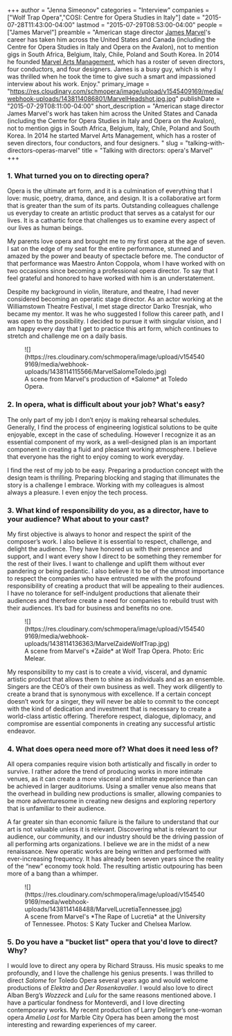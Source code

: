 +++
author = "Jenna Simeonov"
categories = "Interview"
companies = ["Wolf Trap Opera","COSI: Centre for Opera Studies in Italy"]
date = "2015-07-28T11:43:00-04:00"
lastmod = "2015-07-29T08:53:00-04:00"
people = ["James Marvel"]
preamble = "American stage director [James Marvel](/scene/people/james-marvel/)'s career has taken him across the United States and Canada (including the Centre for Opera Studies in Italy and Opera on the Avalon), not to mention gigs in South Africa, Belgium, Italy, Chile, Poland and South Korea. In 2014 he founded [Marvel Arts Management](http://www.marvelartsmanagement.com/), which has a roster of seven directors, four conductors, and four designers. James is a busy guy, which is why I was thrilled when he took the time to give such a smart and impassioned interview about his work. Enjoy."
primary_image = "https://res.cloudinary.com/schmopera/image/upload/v1545409169/media/webhook-uploads/1438114086801/MarvelHeadshot.jpg.jpg"
publishDate = "2015-07-29T08:11:00-04:00"
short_description = "American stage director James Marvel&#039;s work has taken him across the United States and Canada (including the Centre for Opera Studies in Italy and Opera on the Avalon), not to mention gigs in South Africa, Belgium, Italy, Chile, Poland and South Korea. In 2014 he started Marvel Arts Management, which has a roster of seven directors, four conductors, and four designers. "
slug = "talking-with-directors-operas-marvel"
title = "Talking with directors: opera&#039;s Marvel"
+++

### 1. What turned you on to directing opera?

Opera is the ultimate art form, and it is a culmination of everything that I  love: music, poetry, drama, dance, and design. It is a collaborative art form that is greater than the sum of its parts. Outstanding colleagues challenge us everyday to create an artistic product that serves as a catalyst for our lives. It is a cathartic force that challenges us to examine every aspect of our lives as human beings. 

My parents love opera and brought me to my first opera at the age of seven. I sat on the edge of my seat for the entire performance, stunned and amazed by the power and beauty of spectacle before me. The conductor of that performance was Maestro Anton Coppola, whom I have worked with on two occasions since becoming a professional opera director. To say that I feel grateful and honored to have worked with him is an understatement. 

Despite my background in violin, literature, and theatre, I had never considered becoming an operatic stage director. As an actor working at the Williamstown Theatre Festival, I met stage director Darko Tresnjak, who became my mentor. It was he who suggested I follow this career path, and I was open to the possibility. I decided to pursue it with singular vision, and I am happy every day that I get to practice this art form, which continues to stretch and challenge me on a daily basis. 

<figure data-type="image">
![](https://res.cloudinary.com/schmopera/image/upload/v1545409169/media/webhook-uploads/1438114115566/MarvelSalomeToledo.jpg)<figcaption>A scene from Marvel's production of *Salome* at Toledo Opera.</figcaption>
</figure>

### 2. In opera, what is difficult about your job? What's easy? 

The only part of my job I don’t enjoy is making rehearsal schedules. Generally, I find the process of engineering logistical solutions to be quite enjoyable, except in the case of scheduling. However I recognize it as an essential component of my work, as a well-designed plan is an important component in creating a fluid and pleasant working atmosphere. I believe that everyone has the right to enjoy coming to work everyday. 

I find the rest of my job to be easy. Preparing a production concept with the design team is thrilling. Preparing blocking and staging that illimunates the story is a challenge I embrace. Working with my colleagues is almost always a pleasure. I even enjoy the tech process. 

### 3. What kind of responsibility do you, as a director, have to your audience? What about to your cast? 

My first objective is always to honor and respect the spirit of the composer’s work. I also believe it is essential to respect, challenge, and delight the audience. They have honored us with their presence and support, and I want every show I direct to be something they remember for the rest of their lives. I want to challenge and uplift them without ever pandering or being pedantic. I also believe it to be of the utmost importance to respect the companies who have entrusted me with the profound responsibility of creating a product that will be appealing to their audiences. I have no tolerance for self-indulgent productions that alienate their audiences and therefore create a need for companies to rebuild trust with their audiences. It’s bad for business and benefits no one. 

<figure data-type="image">
![](https://res.cloudinary.com/schmopera/image/upload/v1545409169/media/webhook-uploads/1438114136363/MarvelZaideWolfTrap.jpg)<figcaption>A scene from Marvel's *Zaïde* at Wolf Trap Opera. Photo: Eric Melear.</figcaption>
</figure>

My responsibility to my cast is to create a vivid, visceral, and dynamic artistic product that allows them to shine as individuals and as an ensemble. Singers are the CEO’s of their own business as well. They work diligently to create a brand that is synonymous with excellence. If a certain concept doesn’t work for a singer, they will never be able to commit to the concept with the kind of dedication and investment that is necessary to create a world-class artistic offering. Therefore respect, dialogue, diplomacy, and compromise are essential components in creating any successful artistic endeavor. 

### 4. What does opera need more of? What does it need less of? 

All opera companies require vision both artistically and fiscally in order to survive. I rather adore the trend of producing works in more intimate venues, as it can create a more visceral and intimate experience than can be achieved in larger auditoriums. Using a smaller venue also means that the overhead in building new productions is smaller, allowing companies to be more adventuresome in creating new designs and exploring repertory that is unfamiliar to their audience. 

A far greater sin than economic failure is the failure to understand that our art is not valuable unless it is relevant. Discovering what is relevant to our audience, our community, and our industry should be the driving passion of all performing arts organizations. I believe we are in the midst of a new renaissance. New operatic works are being written and performed with ever-increasing frequency. It has already been seven years since the reality of the “new” economy took hold. The resulting artistic outpouring has been more of a bang than a whimper. 

<figure data-type="image">
![](https://res.cloudinary.com/schmopera/image/upload/v1545409169/media/webhook-uploads/1438114148488/MarvelLucretiaTennessee.jpg)<figcaption>A scene from Marvel's *The Rape of Lucretia* at the University of Tennessee. Photos: S Katy Tucker and Chelsea Marlow.</figcaption>
</figure>

### 5. Do you have a "bucket list" opera that you'd love to direct? Why? 

I would love to direct any opera by Richard Strauss. His music speaks to me profoundly, and I love the challenge his genius presents. I was thrilled to direct *Salome* for Toledo Opera several years ago and would welcome productions of *Elektra* and *Der Rosenkavalier*. I would also love to direct Alban Berg’s *Wozzeck* and *Lulu* for the same reasons mentioned above. I have a particular fondness for Monteverdi, and I love directing contemporary works. My recent production of Larry Delinger’s one-woman opera *Amelia Lost* for Marble City Opera has been among the most interesting and rewarding experiences of my career.
